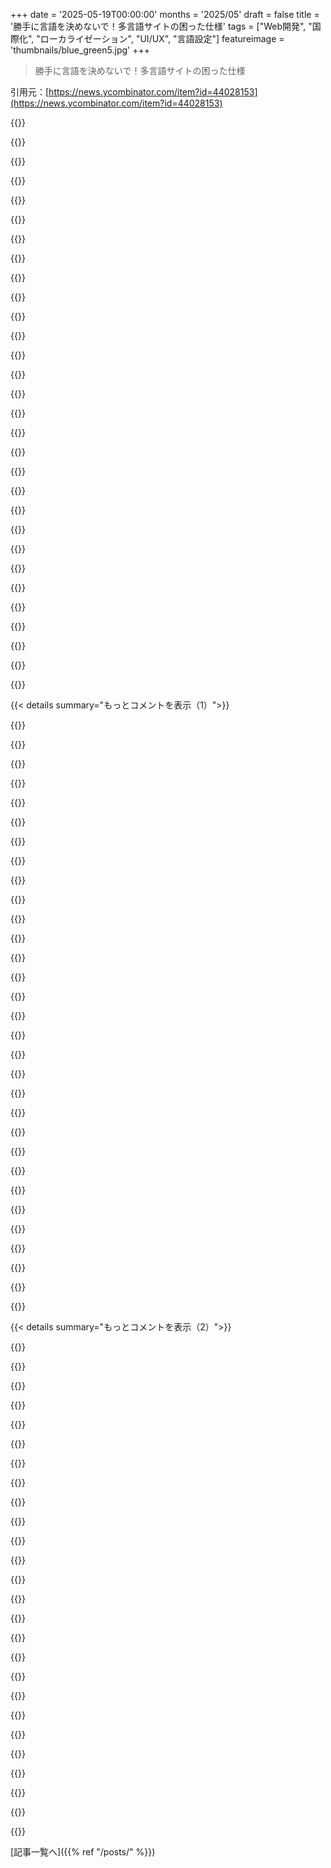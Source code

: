 +++
date = '2025-05-19T00:00:00'
months = '2025/05'
draft = false
title = '勝手に言語を決めないで！多言語サイトの困った仕様'
tags = ["Web開発", "国際化", "ローカライゼーション", "UI/UX", "言語設定"]
featureimage = 'thumbnails/blue_green5.jpg'
+++

> 勝手に言語を決めないで！多言語サイトの困った仕様

引用元：[https://news.ycombinator.com/item?id=44028153](https://news.ycombinator.com/item?id=44028153)




{{<matomeQuote body="Accept-Languageを無視するのはマジ勘弁。さらに最悪なのは、多言語サイトの言語切り替えボタンやリストが現言語に翻訳されてること…マジで意味不明だし目的を果たしてないよ。Wikipediaはそこんところちゃんとしてる。アイコン分かりやすいし、リストは自称でアルファベット順、たぶんGeoIPで候補言語が先頭。<br>勝手に言語決めつけられるとマジ困る。アホになるな。Wikipediaを見習えよ。" userName="elric" createdAt="2025/05/19 11:29:42" color="#ff33a1">}}




{{<matomeQuote body="＞in alphabetical order<br>まあ順番はあるけどアルファベット順かな？今日の英語版記事で言語リスト見たら、「中文」、「Italiano」が「suggested」で、残りは地域別。アルファベット順じゃないしグループ内も違うみたい。キリル文字とかも変な並び。中国語も画数順じゃないっぽい。自言語の名前でアルファベット順なんて無理っしょ。<br>Wikipediaはローカライズすごいけど、ちょっと細けーこと言うとね。" userName="CGamesPlay" createdAt="2025/05/19 12:52:57" color="#45d325">}}




{{<matomeQuote body="そうなんだよ、あれ分かりにくいし良いバランス取るの難しそう。ギリシャ語話す人やチェコ語話す人はEとかCの辺りで見つけたいだろうけど、WikiだとZの後ろとかにあるし。" userName="euazOn" createdAt="2025/05/19 13:15:12" color="">}}




{{<matomeQuote body="特殊文字っていつもラテンアルファベットの後ろに行かない？結構普通だと思うし、まあ予想通りじゃん。完璧じゃないけどWikipediaのやり方は一貫してると思うな。" userName="nis251413" createdAt="2025/05/19 13:22:43" color="">}}




{{<matomeQuote body="＞自言語の名前でアルファベット順なんて無理<br>そんなことないって。ソート順はUnicodeで標準化されてるんだよ。`ucsort`みたいなツールを使えばできる。変な並びになるのはアルゴリズムが間違ってるだけ。<br>＞K for Korean alphabetizes after C for Chinese<br>それ違うってば。" userName="bmn__" createdAt="2025/05/19 13:40:00" color="#ff5733">}}




{{<matomeQuote body="ソートのルールってロケールで違うんだよね。" userName="adastra22" createdAt="2025/05/19 15:06:28" color="">}}




{{<matomeQuote body="チェコ語のアルファベットは違うんだ。a, á, b, c, č, d, ď, e, é, ě, ... って感じ。<br>あと「Ch」を一つの文字として扱うんだよ。だからまあ、アルファベット順に並べてみてよ。待ってるから。" userName="e-topy" createdAt="2025/05/19 13:35:30" color="#ff5c5c">}}




{{<matomeQuote body="循環参照だよ。ユーザーのロケール分かんないのに、どうやって言語リストを並べるか？結局、推測（IP geoとかブラウザヘッダーとか）か、ロケールに依存しないソートにするしかないんだけど、どっちもダメなケースがあるんだよね。" userName="vikingerik" createdAt="2025/05/19 15:47:57" color="#38d3d3">}}




{{<matomeQuote body="＞The Chinese languages don’t seem to be in stroke order (no expert here)<br>俺の場合はそうだよ。アジアのセクションでは、中文（4画）、吴语（7画）、粤语（12画）って並び。画数順は最初が画数、次にもっと細かい基準があるんだけど、それは俺も分かんないし、中国に住んでる中国人も知らないこと多いらしい。画数が多い順なのは確かだよ。日本語が吴语と粤语の間にある理由は不明。" userName="thaumasiotes" createdAt="2025/05/19 16:12:34" color="#45d325">}}




{{<matomeQuote body="最悪な例を一つ。iPhoneのYoutubeアプリが何故かAmharicに変わったんだ。Googleサポート記事は英語で操作方法書いてるけど、俺Amharic分かんないしiPhoneの翻訳も認識しなくてマジ困った。ユニバーサルな多言語アイコンがあればこんなことにならなかったのに。" userName="TheJoeMan" createdAt="2025/05/19 13:33:33" color="#ff5c5c">}}




{{<matomeQuote body="漢字のソートは最初に部首、次に画数だよ。<br>Basic Multilingual PlaneならUnicodeのコードポイント順とだいたい同じ感じ。<br>文言が呉語の後に来るのは、純粋な画数順だと違うんだよね。<br>中文 - 中 = 丨 + 3画<br>呉語 - 呉 = 口 + 4画<br>文言 - 文 = 文 + 0画<br>日本語 - 日 = 日 + 0画<br>粵語 - 粵 = 米 + 7画" userName="matvore" createdAt="2025/05/19 16:43:54" color="#785bff">}}




{{<matomeQuote body="私がお気に入りのサイトは、Accept-Languagesをちゃんと見てくれるんだけど、リストの最初のじゃなくて最後のを選んじゃうところ。<br>私は自分の得意な順に並べてるから、一番できる言語が対応されてても、一番できない言語になっちゃうんだ。<br>こうなると見るたびにちょっとウケるんだよね、どうしてこうなったか想像できるから。<br>「まぁ、努力したんだね。」って感じ。" userName="derf_" createdAt="2025/05/19 13:45:17" color="">}}




{{<matomeQuote body="辞書を引くときは部首が最初で、次に画数だよ。並べ替え（Collation）は違う。<br>画数が最初。<br>例えば、成語の本を持ってるんだけど、目次がアルファベット順じゃないんだ。（誰も伝統的な並べ方理解してないから、アルファベット順のも何冊か持ってるけど。）<br>この本の並び順はこれ:<br>一 七 八 入 九 人 口 千 小 三 亡 大 不 专 天 井 见 毛 月 文 风 为 心 水 四 ...<br>三の部首は一、康熙部首の一番目だから最初に載ってるって言うけど、あなたの説は間違ってるよ。<br>三は3画の文字の中でも最初じゃないし（この中だと口が最初）。<br>なんでこの質問に嘘の答えを作ったの？" userName="thaumasiotes" createdAt="2025/05/19 17:47:34" color="#45d325">}}




{{<matomeQuote body="これに関連してマジでムカつくのが、検索結果からページに飛んだ後、モーダルポップアップが出てきて出身国を選ばされて、そのまま地域のウェブサイトのトップページにリダイレクトされちゃう時。<br>閉じるXボタンがあるサイトもあるけど、多くはなくて、それがマジでイライラする。" userName="magicalhippo" createdAt="2025/05/19 15:15:37" color="">}}




{{<matomeQuote body="言語のエントリを置く場所と、その言語での本来の位置との間の合計距離が最小になるソート順を見つけられる。<br>もし言語AとÄのペアがあって、片方ではA ＞ Äなのに、もう片方ではÄ ＞ Aみたいにならないなら、（多分？？？）この合計距離はゼロになる。" userName="notpushkin" createdAt="2025/05/19 16:04:19" color="">}}




{{<matomeQuote body="ここでサーバーを責めるのは違うよ。<br>コンテンツネゴシエーションでより良い結果を得るには、ユーザーエージェントがリストだけじゃなく（同じレベルの優先度を意味する）、数値的な重み付けを割り当てられるようにするべき。<br>例: Accept-Language: en;q=0.7,pt;q=0.3<br>もし既にこういうのを送ってるのにサーバーが間違えるなら、それは明らかなバグで、ソフトウェアかオペレーターがHTTPに準拠してないってこと。" userName="bmn__" createdAt="2025/05/19 13:59:24" color="#ff33a1">}}




{{<matomeQuote body="Chみたいな二重音字（Digraphs）は多くの言語で一般的だよ。<br>Wikipediaはカテゴリページでそれをうまくサポートしてる。<br>例: https://cs.wikipedia.org/wiki/Kategorie:CHKO_%C5%A0umava<br>変わったソート規則を見たいなら、フランス語がアクセント付き文字をどう並べるか調べてみて。" userName="bawolff" createdAt="2025/05/19 15:35:37" color="#38d3d3">}}




{{<matomeQuote body="Wikipediaの言語ソートはさっき言った通り、Literary Chineseと日本語がWu ChineseとYue Chineseの間にあるよ。<br>なんでそうソートされるか説明したでしょ、部首が最初に考慮されるから。<br>あなたは日本語がなんでWuとYueの間にあるか説明できなかったよね、部首は使われてないって言い張ってるから。<br>ソートが画数だけでやられないとは言ってないよ。<br>でも、私は部首+残りの画数の方が画数だけよりもずっとよく見てる。<br>多分、見てるコンテンツの結果だと思う。<br>ほとんど日本語で子供向けじゃないし。<br>あなたが言ってる辞書と非辞書のソートの区別は本当のことには聞こえないな。<br>読者層とか国とか並べる項目の数の方が大きな要因だよ。<br>でも、画数だけが使われることがあるっていう点は間違ってない。" userName="matvore" createdAt="2025/05/19 18:16:46" color="#ff5c5c">}}




{{<matomeQuote body="99％同意なんだけど、モバイルだと問題があるんだ。<br>検索のために虫眼鏡アイコンをクリックした時、スペイン語から英語に切り替える時ね。<br>リストに「English」って表示されてるのに、「Ing」（「Inglés」の最初の文字）って入力しないといけないんだ。<br>「Ing」か「Eng」どっちでも入力できたらもっといいのに。" userName="gus_massa" createdAt="2025/05/19 13:45:51" color="">}}




{{<matomeQuote body="＞ A and Ä<br>偶然だけど、「Ä」の期待される位置は言語によって大きく変わるんだよね。<br>ウムラウト付きのAで、AEと正規化されるのか、それともZの後に来る別の文字なのか？" userName="baobun" createdAt="2025/05/20 04:02:00" color="">}}




{{<matomeQuote body="それがEnglish hegemonyってやつだよ．言語にはそれぞれの期待する並び順があるのに，他の言語にルールを押し付けるのは違うんじゃない？ もちろんいつかはUnicodeも並び順を決める必要があるだろうけど，English式を世界中に強制するのはダメ．そこでgeo-ipの推測が重要になるんだよ．一番可能性の高い言語をリストのトップに表示すればいい．" userName="philistine" createdAt="2025/05/19 13:52:11" color="#785bff">}}




{{<matomeQuote body="このパラメータ，最初見た感じだと，デフォルトで表示される自動翻訳の数値的な重み付けに使われてるみたいだね．それがブラウジングをすごく不快にしてるんだよ（変な翻訳とか，文章が歪んだり）．例えばGoogle，Youtube，Redditとか．<br>自動翻訳は絶対デフォルトで出すべきじゃないよ．ユーザーがリクエストした場合だけ読み込むべき．「翻訳しますか？」っていうクラシックなやつね．" userName="drtgh" createdAt="2025/05/19 16:24:27" color="#ff5c5c">}}




{{<matomeQuote body="perl -E’Unicode::Collate::Locale-＞new(locale =＞ ’cs’)-＞sort … … …’<br><br>うまくいくよ．テストケースは https://prirucka.ujc.cas.cz/?action=view&id=900 ここにあるよ．" userName="bmn__" createdAt="2025/05/19 13:50:53" color="">}}




{{<matomeQuote body="これには二つのレベルがあるね．ヨーロッパ系の言語なら，Englishの単語がわかれば切り替えは簡単．でも，Bengaliとか知らない文字だと完全にアウト．<br>だから，どの”choose language”メニューにも，EnglishとChineseを現地語じゃない表記で入れとくべきだよ．ほとんどのネットユーザーは，そのどっちかを見ればメニュー操作して自分の言語を見つけられるからね．脱出ハッチとして．" userName="tlb" createdAt="2025/05/19 13:57:05" color="#ff5733">}}




{{<matomeQuote body="全部intとしてソートしちゃダメ？ codepageは大体ざっくりソートされてるし，檎か橙のどっちが先かは誰も知らないけど，適当なアプリがどっちに並べても，ほとんどの人はそんなに気にしないと思うな．" userName="numpad0" createdAt="2025/05/19 18:43:20" color="">}}




{{<matomeQuote body="フランス語のアクセント文字の変なソートルールについて調べてみたけど，情報源が全くないんだよね．フランス語のStack Exchangeでも同じ質問があったけど，公式ルールはないってコメントしてる人もいたよ．どうやって調べろと思ったの？" userName="thaumasiotes" createdAt="2025/05/19 17:38:43" color="">}}




{{<matomeQuote body="”日本語がWuとYueの間にあるのはradicalを使ってないからだ”って言ってたけど，違うよ．日本語は別のグループで，ChineseやKoreanと並列だよ†．”Wikipediaの言語ソートは俺が言った通りだ”って？ 文字順かと思ったらWikipediaの順だったのか．でもWikipediaもその通りじゃないよ．Jiangsuのページを見ると，他の言語はLatin alphabet系より前なのに，閩南語と閩東語は後ろに来てる†．あと，wikipediaが吴语って書いてるのに粵語とか違う書き方してるのも謎だな．" userName="thaumasiotes" createdAt="2025/05/19 23:14:08" color="#785bff">}}




{{<matomeQuote body="それ（手で翻訳されたテキスト）は，手で翻訳されたテキストとか，他のことにも使われてたし，今も使われてるよ．これで全体のイメージ掴めた？" userName="bmn__" createdAt="2025/05/19 17:29:08" color="">}}




{{<matomeQuote body="しかも，前に選んだやつを覚えてて，リストの一番上に出してくれるんだよね．<br>それがUXだよ．実際に役に立つってことで，クソうざくない．" userName="e-topy" createdAt="2025/05/19 11:35:43" color="#ff5733">}}




{{<matomeQuote body="「＞all of the languages mentioned so far appear before the ”Latin alphabet” ＜<br>　＞ style languages, but 閩南語 and 閩東語 appear after them．」<br>Minnan and Mindong Chinese articlesが，言語名がChinese characters and Latin letters両方でshowingなのに，Latin scriptでwritten inのと関係あるのかな？" userName="matvore" createdAt="2025/05/21 01:27:10" color="#ff33a1">}}




{{< details summary="もっとコメントを表示（1）">}}

{{<matomeQuote body="Youtubeの”feature”ってのがマジ嫌いなんだよね．videoのtitlesを自分の設定languageにtranslateするやつ．これマジso annoying．Englishわかるしthese automatic translationsとかいらないし．" userName="tapia" createdAt="2025/05/19 11:11:01" color="">}}




{{<matomeQuote body="俺のcomputerはGermanだけどEnglishに設定してるんだけど，たまにYoutubeがsome German video or advertをauto-translatedして，really uncanny machine voice with really weird phrasesになるんだよね．<br>Lidl is worth it，ja！" userName="avhception" createdAt="2025/05/19 11:17:45" color="">}}




{{<matomeQuote body="きっとYouTubeのalgorithmは，このfeature使って”content accessible”にする人にrewards与えてるんだろうけど，もしugly machine translated Norwegian titleじゃなくてEnglish oneのタイトル出されたら普通に読めるのに，ああいうの出されると，俺の経験上，そのYouTube channelはlow quality algorithm-chasing garbageのsignalなんだよね．だから”never recommend this channel”ってclickしちゃう．" userName="vintermann" createdAt="2025/05/19 13:15:19" color="">}}




{{<matomeQuote body="最近，Reddit resultsがGoogle，Kagiでもtranslatedされるんだよ．自分のlanguageでrelevant response見つけたってthinkしても，ただのmachine translation from an English postなんだ．" userName="sph" createdAt="2025/05/19 11:23:30" color="">}}




{{<matomeQuote body="それって最悪だよ．罰する相手が違うし，channel ownerは気づかない．ほとんどのEnglish content ownerはawareじゃない．ownerにemailでproblem説明してmanually disable auto-translation頼む方がいい．Systematicに無くしたいなら，Youtubeにfeedbackしろ．" userName="bmn__" createdAt="2025/05/19 14:07:26" color="#ff5733">}}




{{<matomeQuote body="マジそれな．US silicon valleyには複数言語話すって発想ないんじゃないか？そうじゃなきゃYoutubeが言語一つしか設定できない理由わからん．Googleアカウントで全部設定できるのに，Youtubeは無視して独自のsettingsなんだ．" userName="littlecranky67" createdAt="2025/05/19 11:18:17" color="">}}




{{<matomeQuote body="これマジで嫌い．全く同じ状況．技術が良くても，両方の言語話せるからオリジナル見たい．設定で追加するだけで，強制しないのはなんでそんなhardなの？" userName="FinnLobsien" createdAt="2025/05/19 11:40:19" color="">}}




{{<matomeQuote body="あのさ，俺はYoutubeのゴミ推薦channelを排除するのに，あのautomatic translationをfeatureとして使ってるんだよね．Youtubeには何も言えないし，俺はsubtitlesなしで見たいのにChromecastだと勝手にオンになるし．Englishは母国語じゃないからsubtitlesには慣れてるんだけど，machine translated subtitlesはマジヤバいんだよ．音声より先に読んで混乱するし．English onlyの皆，Translationはhardなんだ．Poor translationはmessage歪めるからworse．AIはまだ全然ダメ．" userName="troupo" createdAt="2025/05/19 11:22:28" color="#785bff">}}




{{<matomeQuote body="マジそれな．US silicon valleyには複数言語話すって発想ないんじゃないか？そうじゃなきゃYoutubeが言語一つしか設定できない理由わからん．Googleアカウントで全部設定できるのに，Youtubeは無視して独自のsettingsなんだ．" userName="clan" createdAt="2025/05/19 14:53:30" color="">}}




{{<matomeQuote body="あれってさ、”もしX語を話すなら、なんでシステム言語をY語にしてるの？ Y語がいいならシステム言語をY語に設定すればいいじゃん！”ってことだと思うんだよね。ユーザーがあることに対して好みを持ってるとして、それがいつでもどこでも当てはまるって考え方なんだよ、たとえ適用できない場面でもね。" userName="genocidicbunny" createdAt="2025/05/19 11:43:38" color="">}}




{{<matomeQuote body="それ、全然意味わかんないんだけど。もしタイトルの翻訳が必要なら、どうせ動画は見れないじゃん。ひどい自動翻訳の動画だったら少しはわかる気もするけど、動画は元の言語のままで、タイトルだけ翻訳されてた時期が長かったよね。" userName="echoangle" createdAt="2025/05/19 11:26:52" color="">}}




{{<matomeQuote body="duckduckgoもそうみたいだね。" userName="qiine" createdAt="2025/05/19 11:43:46" color="">}}




{{<matomeQuote body="僕が伝えたかったのは、無実のチャンネルオーナーを攻撃するのは良くないってこと。もっと優しい方法があるのに、大げさなやり方で相手の評判を下げ、収入を減らしちゃうのはひどいと思うんだ。自分の行動がどういう結果になるか、考えるべきだよ。スパムじゃないものをスパム報告するのと同じくらい嫌な行動だね。" userName="bmn__" createdAt="2025/05/19 15:52:26" color="">}}




{{<matomeQuote body="うん、これReddit自体からきてるよ。違うURLを使ってて、たぶんそういう翻訳版をSEOで上位表示させようとしてるみたいだね。" userName="whstl" createdAt="2025/05/19 13:38:47" color="">}}




{{<matomeQuote body="これを直すブラウザ拡張機能いくつかあるよ、俺はこれ使ってる： https://addons.mozilla.org/en-US/firefox/addon/youtube-no-tr..." userName="sebtron" createdAt="2025/05/19 11:20:33" color="#ff33a1">}}




{{<matomeQuote body="しかもオフにできないんだよね。この機能じゃない機能、マジ嫌い。" userName="Freak_NL" createdAt="2025/05/19 11:14:31" color="">}}




{{<matomeQuote body="なるほどね、それ考えもしなかったわ。だって外国語の動画を自動翻訳字幕で見るなんて絶対しないし。" userName="echoangle" createdAt="2025/05/19 11:51:19" color="">}}




{{<matomeQuote body="俺も同じことに気づいてたよ、これ完全にRedditの検索結果が壊れるんだ。" userName="fifnir" createdAt="2025/05/19 11:31:16" color="">}}




{{<matomeQuote body="「おすすめしないで」って言うのは攻撃じゃなくて、アルゴリズムのために質を落とすやつより他の人にチャンスあげたいだけだよって話。Googleは機械翻訳みたいな「アクセシブル」なコンテンツを推してくるけど、俺の「おすすめしないで」クリックじゃ全然止められないんだよね。" userName="vintermann" createdAt="2025/05/19 21:29:55" color="#ff33a1">}}




{{<matomeQuote body="自分の考えばっかり押し付けて、ちゃんと相手と話そうとしないと、理解なんて絶対無理だよ。" userName="bmn__" createdAt="2025/05/20 08:29:06" color="">}}




{{<matomeQuote body="Youtubeってタイトルが自動翻訳されてるって、全然分かりにくかったんだね。そういえば前にもテレビとPCでタイトルが違う動画見たことあったけど、今まではテレビのせいかと思ってたよ。このこと知っててもさ、動画見ずに自動翻訳なのか、それともネイティブ言語でAIが作ったひどいコンテンツなのか、どうやって見分けるの？" userName="SpicyLemonZest" createdAt="2025/05/19 14:31:58" color="#ff5733">}}




{{<matomeQuote body="＞ なんで設定や機能として追加して、ユーザーに強制しないで選ばせてくれないの？<br>Office politicsだよ。Googleは”パフォーマンス重視”で有名だから、その機能担当のマネージャーは自分の出世のために高い使用率が必要なんだ。（もちろん、これは推測だけどね。）" userName="bunderbunder" createdAt="2025/05/19 14:33:51" color="#ff33a1">}}




{{<matomeQuote body="絶対にハッキリさせるべきだよ。俺がEnglishとGerman話せるなら、それらの言語のビデオタイトルを互いに自動翻訳しないでほしいんだ。翻訳がいかにひどくて、ユーザー（俺）がいかに望んでないか、信じられないと思うけど。3つ目とか4つ目の言語を話してて、動画をよく見るならもっとひどくなるよ。ぐちゃぐちゃになる。" userName="littlecranky67" createdAt="2025/05/19 13:50:31" color="#ff33a1">}}




{{<matomeQuote body="全くもってそうだよ。俺の言語設定は全部Englishなのに、いまだに母国語で自動翻訳されたクソみたいなのがしょっちゅう出てくるんだ。" userName="Denvercoder9" createdAt="2025/05/19 14:46:40" color="#45d325">}}




{{<matomeQuote body="これ、映画にも言えるよね :D <br>俺、German話せるのに、Naziの動画で強制的に字幕つけられる必要ないんだ。" userName="preisschild" createdAt="2025/05/19 14:12:19" color="">}}




{{<matomeQuote body="en-USかen-GBを予備の低優先言語で設定してる？<br>もしEnglishのバリエーションがAccept-Lang:ヘッダーにあるなら、YTはEnglishのタイトルを自動翻訳しないと思うけどな。<br>Googleがちゃんと使うかもしれない他の設定は、アカウントごとの言語設定だね。でも GeoIPを使ってるみたいなら、それは間違ってるって俺も同意だよ。" userName="harshreality" createdAt="2025/05/19 15:28:28" color="#38d3d3">}}




{{<matomeQuote body="俺も全く同じだよ。母国語はGermanでSwitzerlandに住んでるけど、設定は全部Englishにしてる。そうする方が何でも検索しやすいからだよ。技術的なことなんて、ほとんどGermanでどう言うか知らないもん。だから自動翻訳がもし良くても、これは意味ない機能だよ。ブラウザが俺の希望言語を伝えてるんだから、それを使ってくれよ。" userName="dgb23" createdAt="2025/05/19 14:48:42" color="#ff5733">}}




{{<matomeQuote body="「公式」の吹き替えがある動画だとさらにひどいよ。MrBeastとかMark RoberとかNick DiGiovanniとか、最近急にGermanやFrenchの吹き替えでびっくりさせられたんだ。言語設定はEnglish、地域はUS（worldwide）にしてるのに、Youtubeがなんで勝手にこれらの吹き替えを選んだのか全然分からない。ほとんどEnglish以外の動画なんて見たことないのにさ。" userName="captainpiggies" createdAt="2025/05/19 13:36:46" color="#45d325">}}




{{<matomeQuote body="へぇ，品質低いんだね．今の時代，結構安いLMでも色んな言語でかなり良い翻訳できるのに，何でか知らないけど（コストかな？）自動翻訳はまだだいたいGoogle Translateレベルみたいだね．" userName="int_19h" createdAt="2025/05/20 20:29:39" color="#ff5733">}}




{{<matomeQuote body="＞Englishわかるし，こういう自動翻訳いらないんだよね．＜<br>それどころか，もっとひどいと思うよ：<br>1．言語がわからなくても，多分その動画は自分向けじゃないし．国際的な視聴者向けはEnglishが多いでしょ．<br>2．タイトルは短い文で文脈がない．”Vamos assistir uma conexão com o passado”（Portugueseで”Let’s watch a connection to the past”）ってタイトル，元が”Let’s play A Link to the Past”って理解するのに戻す必要あったし．<br>3．オンラインは第二言語練習に良いのに原文読ませてくれない．翻訳が必要ならGoogle Translateとか使えるし．<br>アクセスを民主的にするのは良いけど，無効化させて．体験が悪くなるから．" userName="lucasoshiro" createdAt="2025/05/19 13:50:20" color="#ff5c5c">}}

{{</details>}}




{{< details summary="もっとコメントを表示（2）">}}

{{<matomeQuote body="まさにそれ！複数言語理解するのに，一つしかわからない前提のデザイン嫌い．僕は4ヶ国語読めるから元の言語が好き．IPで言語推測するのはまず間違ってる．ブラウザ設定見てよ．<br>YouTubeのAI吹き替えデフォルトオンも最悪．動画の半分くらいで，開いて設定でオフにして，最初に戻す手間が信じられないくらいイライラする．" userName="bunderbunder" createdAt="2025/05/19 14:28:34" color="#785bff">}}




{{<matomeQuote body="YouTubeのAI吹き替えは本当にひどい．聞こえてる音声が動画自体から来てて，別のタブの変な広告じゃないって気づくのに5分かかったよ．<br>あと，動画タイトルが翻訳されて表示されるのも好きじゃない．Englishで話してる動画見てるのに，タイトルが別の言語になってるのってすごく変だよね．" userName="danhau" createdAt="2025/05/19 14:55:34" color="#45d325">}}




{{<matomeQuote body="全ての字幕が翻訳されないのが特に辛いんだよね．<br>僕はFrenchだけどブラウザはEnglishに設定してる．Englishタイトルの一部がFrenchに，Frenchタイトルの一部がEnglishに翻訳される．これが原因で登録チャンネルのアップロードをいくつか見逃した．タイトルの言語が自分のフィルタリングの一部だから．" userName="tuetuopay" createdAt="2025/05/19 15:14:51" color="#ff33a1">}}




{{<matomeQuote body="Googleで知ってる言語の一つにSpanishを設定してるのに，YouTubeではまだ全部Englishに自動翻訳されちゃうんだよね．Spanishは流暢じゃないけど，習得する良い方法の一つにネイティブコンテンツを消費することが知られてるのに，YouTubeがそれを難しくしてる．" userName="bluGill" createdAt="2025/05/19 15:38:06" color="#45d325">}}




{{<matomeQuote body="本当にそうなんだよね．Googleは僕が誰か知ってるし，旅行中だって知ってるし，言語設定（English）も知ってるのに，特定のページではまだ場所に基づいて言語が表示される．<br>トラッキングさせてるんだから，Googleさん，広告だけじゃなくて良いUXのためにそれ使ってよ．" userName="doix" createdAt="2025/05/19 11:01:24" color="#ff5733">}}




{{<matomeQuote body="全くその通り．Catalan話者は，Googleアカウントにもブラウザ設定にもSpanishが関連付けられてないのにSpanishを無理強いされてる．<br>United Statesに住んでる僕もCatalan関連検索でもSpanishの結果表示される（Spanish Wikipedia優先など）．<br>Spanishが理解できない子供やスペイン以外のCatalan語圏（Andorra含む）にとって大きな問題．<br>僕の経験ではGeminiはCatalanコンテンツを危険と判断しがち．<br>Googleはかつて多様性に敏感だったけど，今はこれが優先じゃない．" userName="kiliancs" createdAt="2025/05/19 13:31:13" color="#ff33a1">}}




{{<matomeQuote body="本当に，何でかGoogleがこの件で一番ひどい加害者なんだよね．<br>最近，Mapsレビューで現地語をEnglishに自動翻訳しないとか，検索で現地語Wikipedia優先とか，”好みを全部推測しなきゃ”ってやり方が失敗してる．<br>現地語検索はそこで探すのに必要だからで好みとは限らないのに．<br>失敗してるのにGoogleが粘り続けるのか理解できない．的外れな企業の自尊心以外理由が．" userName="dkjaudyeqooe" createdAt="2025/05/19 11:40:27" color="#ff33a1">}}




{{<matomeQuote body="Googleの開発者とこのことで議論したことあるんだ。彼は効率のためにコンテンツレンダリングの段階が違ってて、メインページ構造にはまだユーザー情報がないって言ってた。でも俺からしたらそれはゴミだね、だってaccept language headerはその段階で使えるはずじゃん。" userName="edarchis" createdAt="2025/05/19 11:54:18" color="#785bff">}}




{{<matomeQuote body="他の大組織でも似たような機能不全見たことあるよ。featureやbugfixがteam boundariesをcrossする必要があって、outcomeがvaguely defined responsibilityのzonesにinhabitするんだ。君が議論したguyは、典型的な”noogler”のrose colored glassesでこれをsemi-justifyingしてたみたいだね。" userName="MoreQARespect" createdAt="2025/05/19 13:16:31" color="">}}




{{<matomeQuote body="＞効率のために彼らは（壊れた製品を作る）<br>それ、premature optimizationって言うんだよ。" userName="Zak" createdAt="2025/05/19 13:45:31" color="">}}




{{<matomeQuote body="最悪の経験は、新しい国に着いてからPlay storeでlocal appsが表示されなかったこと。Google accountがold countryにassignedされてたから。countryを変えるのもeasyじゃなくて、abandoning the old countryとit’s appsを意味したんだ。Since I travel a bit back and forthだからended up buying a second phoneとcreating an account for the new country。" userName="scotty79" createdAt="2025/05/19 13:50:23" color="#ff33a1">}}




{{<matomeQuote body="これ本当にめちゃくちゃannoyingだし、なんでこんなにmany appsがconfigured to only be available in specific countriesなのか全然わかんない。Like what at all do they stand to gain doing this？<br>Googleはshady sourcesからAPKsをinstallするusersについてcomplainするけど、this practice pushes users to do so. I’m sure a decent amount of users ended up with malware on their phones just because they wanted to install an app that wasn’t available in their listed country。" userName="tamirzb" createdAt="2025/05/19 18:55:51" color="#ff5c5c">}}




{{<matomeQuote body="You solve it the best way to fit your case I guess. On androidでI created a set of alternative accounts that each belong to a different country.<br>All accounts can be active at the same time on the same phone, there is a dropdown to switch in the Store app, and that works even with a work profile on the side. I’ve yet to see real downsides, except for course remembering which account is on which country and manually switching。" userName="makeitdouble" createdAt="2025/05/19 14:29:17" color="#38d3d3">}}




{{<matomeQuote body="It’s strange that Google knows I live in the UK and speak English. When I’m signed in to a TV in a hotel room in Spain watching English YouTube videos it then shows me a Spanish advert. Just feels really silly when I don’t understand it and they know full well that I don’t understand it - still they can charge the advertisers。" userName="aembleton" createdAt="2025/05/19 16:06:15" color="">}}




{{<matomeQuote body="When I was in Romania for my IELTS, I could not use Google Maps. Despite my Google account specifying my preferred languages as English, Ukrainian, Russian in that order and my Accept Language header set only to English, that was not enough to not discount those preferences as a configuration error and serve me Romanian.<br>Using Google search, which luckily did not decide to show me ”local” results to an English query like it often does home, I found a support thread suggesting I set my Accept Language to have something other than English as a second language. Lo and behold, the page decided to now respect it。" userName="pona-a" createdAt="2025/05/19 13:17:12" color="#38d3d3">}}




{{<matomeQuote body="About a decade ago Google decided that all maps in Finland should have the street names in Swedish.<br>Which is kinda valid, in the southern and south-western parts this is done because there is a significant Swedish-speaking minority so most cities and streets have names in both languages.But at the time I lived in central Finland, where the streets DIDN’T have official Swedish names, they just ... translated them. Which was super fun for navigating。" userName="theshrike79" createdAt="2025/05/21 06:22:23" color="#45d325">}}




{{<matomeQuote body="ほんと、Googleが一番ひどいってのがびっくりだよね。<br>これってGoogleの半分くらいの社員がキャリアずっとカリフォルニアで過ごすから、他の言語とか単位とかタイムゾーンとか全然知らないんじゃないかな。<br>あんなに外国人雇ってカリフォルニアに連れてきてるのに変だよ。でも、到着した途端、ベイエリア以外の存在についてみんな記憶喪失になるみたいだね。<br>他の会社はちゃんとやってるよ。Googleはユーザーに敵対的だね。<br>だめだ。変なアメリカだけの単位で、自転車とか徒歩とか公共交通機関で案内されるなんて絶対いやだ。" userName="knorker" createdAt="2025/05/19 12:24:18" color="#ff5733">}}




{{<matomeQuote body="それ超うざいんだよね。新しいデバイスとかブラウザ使うたびに、GoogleとかGoogleの全サービスがHebrewで始まるんだ。ログインしてるのに、英語に何百万回も変えてるのにさ。読めないわけじゃないけど、翻訳されたのより普遍的な言語がいいんだよね、全部。" userName="yonatan8070" createdAt="2025/05/19 18:10:23" color="#45d325">}}




{{<matomeQuote body="Googleがこういう風にUXを改善する動機って何があるんだろうね？そうあるべきだってのは全面的に同意だけど、それが重要だと思う人たちは（1）全ユーザーベースから見ると全く取るに足らないし、（2）ほとんどがトラッキング気にしててそれを回避しようとしてる人たちだからね。" userName="lblume" createdAt="2025/05/19 11:08:17" color="">}}




{{<matomeQuote body="ヨーロッパには7億人以上の人が住んでるんだよ。国はちっちゃくて、ほとんどの国にたくさんの公用語がある。直すなら、ユーザーが選択した言語を使うべきで、場所に基づいてコロコロ変えるのはやめるべきだよ。IPベースの位置情報推測は、ここじゃ正しい国すら分からないんだから。" userName="plastic3169" createdAt="2025/05/19 11:29:41" color="#785bff">}}




{{<matomeQuote body="それは動機にならないね。Googleには何もないんだ。もちろん、その7億人以上にとっては役に立つけど、彼らはGoogleの顧客じゃなくて、ユーザーであり/商品なんだよ。君たちが（大量に）他の場所に行かない限り、君たちは重要じゃないってこと。" userName="bluGill" createdAt="2025/05/19 15:51:30" color="">}}




{{<matomeQuote body="最初にローカライズを追加したのと同じ動機があるはずだよ。" userName="account42" createdAt="2025/05/26 08:37:16" color="">}}




{{<matomeQuote body="” (1) 全ユーザーベースから見ると全く取るに足らない” に対してね。常にGoogleにアクセスしてる人の中で、旅行者でその国の主要言語を知らない人が何千万人っているはずだよ。たとえこの人数がGoogleの全ユーザーベースと比べたら取るに足らなくても、2000〜3000万人に機能を提供するためのコストは、その人数からの年間広告収入より低いんじゃないかな。" userName="OtherShrezzing" createdAt="2025/05/19 11:13:38" color="">}}




{{<matomeQuote body="悲しい事実だけど、ほとんどの人はどこにも行かないんだ。私たちみたいな人はエッジケースなんだよ。" userName="sneak" createdAt="2025/05/19 11:46:37" color="">}}




{{<matomeQuote body="多言語になるのに旅行する必要はないんだよ。たくさんのEU諸国が複数の公用語を持ってるし。ほとんどの旧植民地はバイリンガルだよ。" userName="j16sdiz" createdAt="2025/05/19 12:08:37" color="">}}

{{</details>}}



[記事一覧へ]({{% ref "/posts/" %}})
